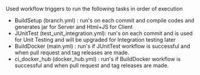 
Used workflow triggers to run the following tasks in order of execution

* BuildSetup (branch.yml) : run's on each commit and compile codes and generates jar for Server and Html+JS for Client
* JUnitTest (test_unit_integration.yml): run's on each commit and is used for Unit Testing and will be upgraded for Integration testing later
* BuildDocker (main.yml) : run's if JUnitTest workflow is successful and when pull request and tag releases are made. 
* ci_docker_hub (docker_hub.yml) : run's if BuildDocker workflow is successful and when pull request and tag releases are made. 

